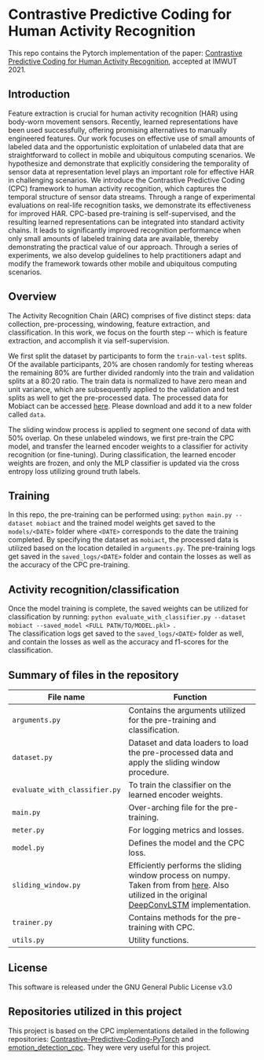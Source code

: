 # Contrastive Predictive Coding for Human Activity Recognition
This repo contains the Pytorch implementation of the paper: [Contrastive Predictive Coding for Human Activity Recognition](https://dl.acm.org/doi/10.1145/3463506), accepted at IMWUT 2021.

## Introduction
Feature extraction is crucial for human activity recognition (HAR) using body-worn movement sensors. Recently, learned representations have been used successfully, offering promising alternatives to manually engineered features. Our work focuses on effective use of small amounts of labeled data and the opportunistic exploitation of unlabeled data that are straightforward to collect in mobile and ubiquitous computing scenarios. We hypothesize and demonstrate that explicitly considering the temporality of sensor data at representation level plays an important role for effective HAR in challenging scenarios. We introduce the Contrastive Predictive Coding (CPC) framework to human activity recognition, which captures the temporal structure of sensor data streams. Through a range of experimental evaluations on real-life recognition tasks, we demonstrate its effectiveness for improved HAR. CPC-based pre-training is self-supervised, and the resulting learned representations can be integrated into standard activity chains. It leads to significantly improved recognition performance when only small amounts of labeled training data are available, thereby demonstrating the practical value of our approach. Through a series of experiments, we also develop guidelines to help practitioners adapt and modify the framework towards other mobile and ubiquitous computing scenarios.

## Overview
The Activity Recognition Chain (ARC) comprises of five distinct steps: data collection, pre-processing, windowing, feature extraction, and classification.
In this work, we focus on the fourth step -- which is feature extraction, and accomplish it via self-supervision.

We first split the dataset by participants to form the `train-val-test` splits. 
Of the available participants, 20% are chosen randomly for testing whereas the remaining 80% are further divided randomly into the train and validation splits at a 80:20 ratio.
The train data is normalized to have zero mean and unit variance, which are subsequently applied to the validation and test splits as well to get the pre-processed data.
The processed data for Mobiact can be accessed [here](https://gatech.box.com/s/3urr2mf4lntf57y2ef64ogpl4ijla87b). 
Please download and add it to a new folder called `data`.  
   
The sliding window process is applied to segment one second of data with 50% overlap. 
On these unlabeled windows, we first pre-train the CPC model, and transfer the learned encoder weights to a classifier for activity recognition (or fine-tuning). 
During classification, the learned encoder weights are frozen, and only the MLP classifier is updated via the cross entropy loss utilizing ground truth labels.


## Training
In this repo, the pre-training can be performed using: `python main.py --dataset mobiact` and the trained model weights 
get saved to the `models/<DATE>` folder where `<DATE>` corresponds to the date the training completed. 
By specifying the dataset as `mobiact`, the processed data is utilized based on the location detailed in `arguments.py`. 
The pre-training logs get saved in the `saved_logs/<DATE>` folder and contain the losses as well as the accuracy of the CPC pre-training.

## Activity recognition/classification
Once the model training is complete, the saved weights can be utilized for classification by running: 
```python evaluate_with_classifier.py --dataset mobiact --saved_model <FULL PATH/TO/MODEL.pkl> ```.  
The classification logs get saved to the `saved_logs/<DATE>` folder as well, and contain the losses as well as 
the accuracy and f1-scores for the classification.

## Summary of files in the repository
| File name | Function |
|---|---|
| `arguments.py` | Contains the arguments utilized for the pre-training and classification. |
| `dataset.py` | Dataset and data loaders to load the pre-processed data and apply the sliding window procedure. |
| `evaluate_with_classifier.py` | To train the classifier on the learned encoder weights. |
| `main.py` | Over-arching file for the pre-training. |
| `meter.py` | For logging metrics and losses. |
| `model.py` | Defines the model and the CPC loss. |
| `sliding_window.py` | Efficiently performs the sliding window process on numpy. Taken from from [here](http://www.johnvinyard.com/blog/?p=268). Also utilized in the original [DeepConvLSTM](https://github.com/fjordonez/DeepConvLSTM) implementation. |
| `trainer.py` | Contains methods for the pre-training with CPC.  |
| `utils.py` | Utility functions. |

## License
This software is released under the GNU General Public License v3.0

## Repositories utilized in this project
This project is based on the CPC implementations detailed in the following repositories:
[Contrastive-Predictive-Coding-PyTorch](https://github.com/jefflai108/Contrastive-Predictive-Coding-PyTorch) and
[emotion_detection_cpc](https://github.com/McHughes288/emotion_detection_cpc).
They were very useful for this project.